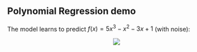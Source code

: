 ## Polynomial Regression demo

The model learns to predict $f(x)=5x^3-x^2-3x+1$ (with noise):

<p align="center">
	<img src="output.png"/>
</p>
